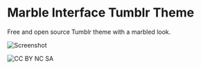 # Marble Interface Tumblr Theme

Free and open source Tumblr theme with a marbled look.

![Screenshot](http://i.imgur.com/GgxhP5s.gif)

![CC BY NC SA](http://mirrors.creativecommons.org/presskit/buttons/88x31/png/by-nc-sa.eu.png)
